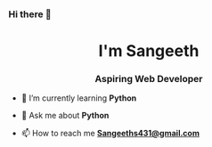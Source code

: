 ### Hi there 👋
<h1 align="center"> I'm Sangeeth</h1>
<h3 align="center">Aspiring Web Developer</h3>

- 🌱 I’m currently learning **Python**

- 💬 Ask me about **Python**

- 📫 How to reach me **Sangeeths431@gmail.com**

